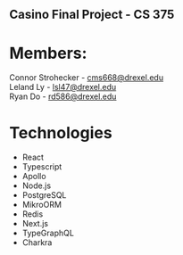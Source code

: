 ## Casino Final Project - CS 375

# Members:
Connor Strohecker - cms668@drexel.edu  
Leland Ly - lsl47@drexel.edu  
Ryan Do - rd586@drexel.edu  

# Technologies
- React
- Typescript
- Apollo
- Node.js
- PostgreSQL
- MikroORM
- Redis
- Next.js
- TypeGraphQL
- Charkra